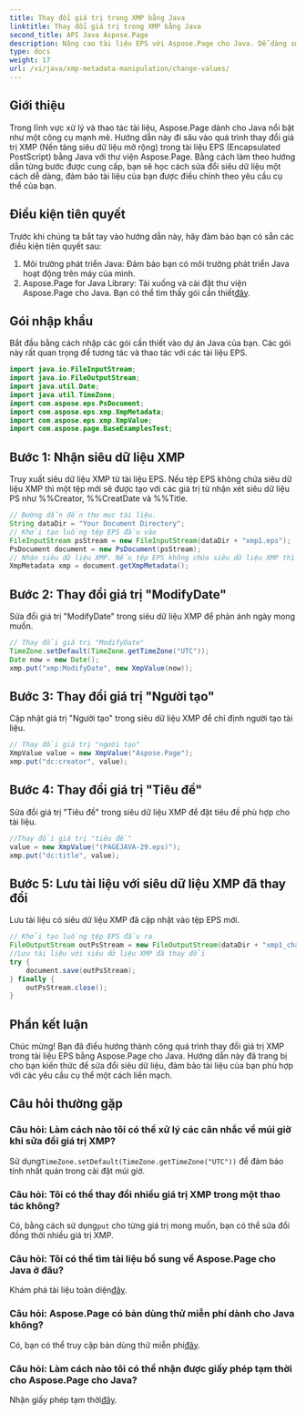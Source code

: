 ```yaml
---
title: Thay đổi giá trị trong XMP bằng Java
linktitle: Thay đổi giá trị trong XMP bằng Java
second_title: API Java Aspose.Page
description: Nâng cao tài liệu EPS với Aspose.Page cho Java. Dễ dàng sửa đổi siêu dữ liệu XMP để có nội dung phù hợp và chuyên nghiệp. #Java Development
type: docs
weight: 17
url: /vi/java/xmp-metadata-manipulation/change-values/
---
```

## Giới thiệu
Trong lĩnh vực xử lý và thao tác tài liệu, Aspose.Page dành cho Java nổi bật như một công cụ mạnh mẽ. Hướng dẫn này đi sâu vào quá trình thay đổi giá trị XMP (Nền tảng siêu dữ liệu mở rộng) trong tài liệu EPS (Encapsulated PostScript) bằng Java với thư viện Aspose.Page. Bằng cách làm theo hướng dẫn từng bước được cung cấp, bạn sẽ học cách sửa đổi siêu dữ liệu một cách dễ dàng, đảm bảo tài liệu của bạn được điều chỉnh theo yêu cầu cụ thể của bạn.
## Điều kiện tiên quyết
Trước khi chúng ta bắt tay vào hướng dẫn này, hãy đảm bảo bạn có sẵn các điều kiện tiên quyết sau:
1. Môi trường phát triển Java: Đảm bảo bạn có môi trường phát triển Java hoạt động trên máy của mình.
2.  Aspose.Page for Java Library: Tải xuống và cài đặt thư viện Aspose.Page cho Java. Bạn có thể tìm thấy gói cần thiết[đây](https://releases.aspose.com/page/java/).
## Gói nhập khẩu
Bắt đầu bằng cách nhập các gói cần thiết vào dự án Java của bạn. Các gói này rất quan trọng để tương tác và thao tác với các tài liệu EPS.
```java
import java.io.FileInputStream;
import java.io.FileOutputStream;
import java.util.Date;
import java.util.TimeZone;
import com.aspose.eps.PsDocument;
import com.aspose.eps.xmp.XmpMetadata;
import com.aspose.eps.xmp.XmpValue;
import com.aspose.page.BaseExamplesTest;
```
## Bước 1: Nhận siêu dữ liệu XMP
Truy xuất siêu dữ liệu XMP từ tài liệu EPS. Nếu tệp EPS không chứa siêu dữ liệu XMP thì một tệp mới sẽ được tạo với các giá trị từ nhận xét siêu dữ liệu PS như %%Creator, %%CreatDate và %%Title.
```java
// Đường dẫn đến thư mục tài liệu.
String dataDir = "Your Document Directory";
// Khởi tạo luồng tệp EPS đầu vào
FileInputStream psStream = new FileInputStream(dataDir + "xmp1.eps");
PsDocument document = new PsDocument(psStream);
// Nhận siêu dữ liệu XMP. Nếu tệp EPS không chứa siêu dữ liệu XMP thì một tệp mới sẽ được tạo với các giá trị từ nhận xét siêu dữ liệu PS
XmpMetadata xmp = document.getXmpMetadata();
```
## Bước 2: Thay đổi giá trị "ModifyDate"
Sửa đổi giá trị "ModifyDate" trong siêu dữ liệu XMP để phản ánh ngày mong muốn.
```java
// Thay đổi giá trị "ModifyDate"
TimeZone.setDefault(TimeZone.getTimeZone("UTC"));
Date now = new Date();
xmp.put("xmp:ModifyDate", new XmpValue(now));
```
## Bước 3: Thay đổi giá trị "Người tạo"
Cập nhật giá trị "Người tạo" trong siêu dữ liệu XMP để chỉ định người tạo tài liệu.
```java
// Thay đổi giá trị "người tạo"
XmpValue value = new XmpValue("Aspose.Page");
xmp.put("dc:creator", value);
```
## Bước 4: Thay đổi giá trị "Tiêu đề"
Sửa đổi giá trị "Tiêu đề" trong siêu dữ liệu XMP để đặt tiêu đề phù hợp cho tài liệu.
```java
//Thay đổi giá trị "tiêu đề"
value = new XmpValue("(PAGEJAVA-29.eps)");
xmp.put("dc:title", value);
```
## Bước 5: Lưu tài liệu với siêu dữ liệu XMP đã thay đổi
Lưu tài liệu có siêu dữ liệu XMP đã cập nhật vào tệp EPS mới.
```java
// Khởi tạo luồng tệp EPS đầu ra
FileOutputStream outPsStream = new FileOutputStream(dataDir + "xmp1_changed.eps");
//Lưu tài liệu với siêu dữ liệu XMP đã thay đổi
try {
    document.save(outPsStream);
} finally {
    outPsStream.close();
}
```
## Phần kết luận
Chúc mừng! Bạn đã điều hướng thành công quá trình thay đổi giá trị XMP trong tài liệu EPS bằng Aspose.Page cho Java. Hướng dẫn này đã trang bị cho bạn kiến thức để sửa đổi siêu dữ liệu, đảm bảo tài liệu của bạn phù hợp với các yêu cầu cụ thể một cách liền mạch.
## Câu hỏi thường gặp
### Câu hỏi: Làm cách nào tôi có thể xử lý các cân nhắc về múi giờ khi sửa đổi giá trị XMP?
 Sử dụng`TimeZone.setDefault(TimeZone.getTimeZone("UTC"))` để đảm bảo tính nhất quán trong cài đặt múi giờ.
### Câu hỏi: Tôi có thể thay đổi nhiều giá trị XMP trong một thao tác không?
 Có, bằng cách sử dụng`put` cho từng giá trị mong muốn, bạn có thể sửa đổi đồng thời nhiều giá trị XMP.
### Câu hỏi: Tôi có thể tìm tài liệu bổ sung về Aspose.Page cho Java ở đâu?
 Khám phá tài liệu toàn diện[đây](https://reference.aspose.com/page/java/).
### Câu hỏi: Aspose.Page có bản dùng thử miễn phí dành cho Java không?
 Có, bạn có thể truy cập bản dùng thử miễn phí[đây](https://releases.aspose.com/).
### Câu hỏi: Làm cách nào tôi có thể nhận được giấy phép tạm thời cho Aspose.Page cho Java?
 Nhận giấy phép tạm thời[đây](https://purchase.aspose.com/temporary-license/).